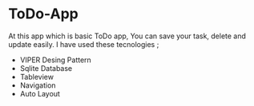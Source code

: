 # ToDo-App
At this app which is basic ToDo app, You can save your task, delete and update easily. I have used these tecnologies ; 
- VIPER Desing Pattern
- Sqlite Database
- Tableview
- Navigation
- Auto Layout


